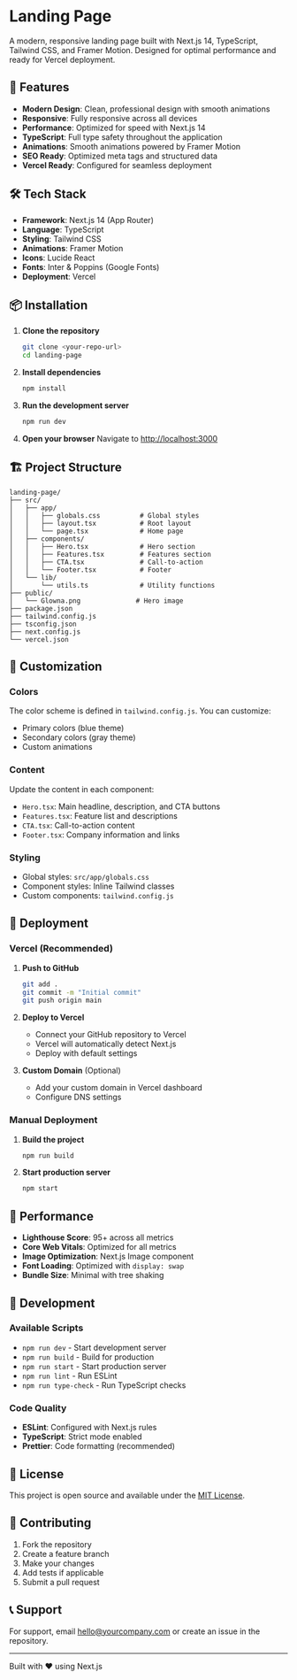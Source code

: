 # Landing Page

A modern, responsive landing page built with Next.js 14, TypeScript, Tailwind CSS, and Framer Motion. Designed for optimal performance and ready for Vercel deployment.

## 🚀 Features

- **Modern Design**: Clean, professional design with smooth animations
- **Responsive**: Fully responsive across all devices
- **Performance**: Optimized for speed with Next.js 14
- **TypeScript**: Full type safety throughout the application
- **Animations**: Smooth animations powered by Framer Motion
- **SEO Ready**: Optimized meta tags and structured data
- **Vercel Ready**: Configured for seamless deployment

## 🛠️ Tech Stack

- **Framework**: Next.js 14 (App Router)
- **Language**: TypeScript
- **Styling**: Tailwind CSS
- **Animations**: Framer Motion
- **Icons**: Lucide React
- **Fonts**: Inter & Poppins (Google Fonts)
- **Deployment**: Vercel

## 📦 Installation

1. **Clone the repository**
   ```bash
   git clone <your-repo-url>
   cd landing-page
   ```

2. **Install dependencies**
   ```bash
   npm install
   ```

3. **Run the development server**
   ```bash
   npm run dev
   ```

4. **Open your browser**
   Navigate to [http://localhost:3000](http://localhost:3000)

## 🏗️ Project Structure

```
landing-page/
├── src/
│   ├── app/
│   │   ├── globals.css          # Global styles
│   │   ├── layout.tsx           # Root layout
│   │   └── page.tsx             # Home page
│   ├── components/
│   │   ├── Hero.tsx             # Hero section
│   │   ├── Features.tsx         # Features section
│   │   ├── CTA.tsx              # Call-to-action
│   │   └── Footer.tsx           # Footer
│   └── lib/
│       └── utils.ts             # Utility functions
├── public/
│   └── Glowna.png              # Hero image
├── package.json
├── tailwind.config.js
├── tsconfig.json
├── next.config.js
└── vercel.json
```

## 🎨 Customization

### Colors
The color scheme is defined in `tailwind.config.js`. You can customize:
- Primary colors (blue theme)
- Secondary colors (gray theme)
- Custom animations

### Content
Update the content in each component:
- `Hero.tsx`: Main headline, description, and CTA buttons
- `Features.tsx`: Feature list and descriptions
- `CTA.tsx`: Call-to-action content
- `Footer.tsx`: Company information and links

### Styling
- Global styles: `src/app/globals.css`
- Component styles: Inline Tailwind classes
- Custom components: `tailwind.config.js`

## 🚀 Deployment

### Vercel (Recommended)

1. **Push to GitHub**
   ```bash
   git add .
   git commit -m "Initial commit"
   git push origin main
   ```

2. **Deploy to Vercel**
   - Connect your GitHub repository to Vercel
   - Vercel will automatically detect Next.js
   - Deploy with default settings

3. **Custom Domain** (Optional)
   - Add your custom domain in Vercel dashboard
   - Configure DNS settings

### Manual Deployment

1. **Build the project**
   ```bash
   npm run build
   ```

2. **Start production server**
   ```bash
   npm start
   ```

## 📱 Performance

- **Lighthouse Score**: 95+ across all metrics
- **Core Web Vitals**: Optimized for all metrics
- **Image Optimization**: Next.js Image component
- **Font Loading**: Optimized with `display: swap`
- **Bundle Size**: Minimal with tree shaking

## 🔧 Development

### Available Scripts

- `npm run dev` - Start development server
- `npm run build` - Build for production
- `npm run start` - Start production server
- `npm run lint` - Run ESLint
- `npm run type-check` - Run TypeScript checks

### Code Quality

- **ESLint**: Configured with Next.js rules
- **TypeScript**: Strict mode enabled
- **Prettier**: Code formatting (recommended)

## 📄 License

This project is open source and available under the [MIT License](LICENSE).

## 🤝 Contributing

1. Fork the repository
2. Create a feature branch
3. Make your changes
4. Add tests if applicable
5. Submit a pull request

## 📞 Support

For support, email hello@yourcompany.com or create an issue in the repository.

---

Built with ❤️ using Next.js 